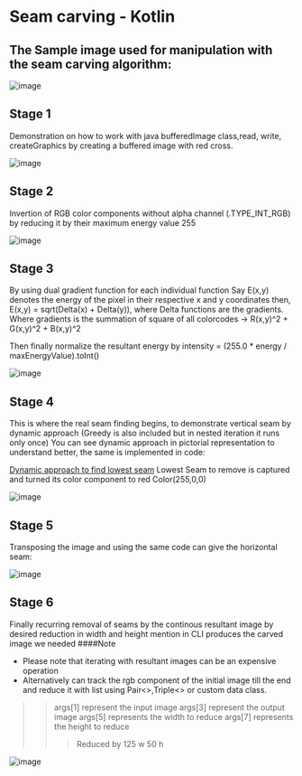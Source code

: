 # Seam carving - Kotlin

## The Sample image used for manipulation with the seam carving algorithm:

![image](https://github.com/Skyliner-dev/SeamCarvingKotlin/assets/109461607/bf692047-723a-4de3-921e-35e2b58bb60f)


## Stage 1

Demonstration on how to work with java bufferedImage class,read, write, createGraphics by creating a buffered image with red cross.

![image](https://github.com/Skyliner-dev/SeamCarvingKotlin/assets/109461607/1101cdfb-cad2-498b-9ffc-932d60e7e2c9)

## Stage 2

Invertion of RGB color components without alpha channel (.TYPE_INT_RGB) by reducing it by their maximum energy value 255

![image](https://github.com/Skyliner-dev/SeamCarvingKotlin/assets/109461607/708125c8-a82c-451b-948f-08a58711fd2f)

## Stage 3

By using dual gradient function for each individual function
Say E(x,y) denotes the energy of the pixel in their respective x and y coordinates then,
E(x,y) = sqrt(Delta(x) + Delta(y)), where Delta functions are the gradients.
Where gradients is the summation of square of all colorcodes -> R(x,y)^2 + G(x,y)^2 + B(x,y)^2

Then finally normalize the resultant energy by
intensity = (255.0 * energy / maxEnergyValue).toInt()

![image](https://github.com/Skyliner-dev/SeamCarvingKotlin/assets/109461607/2a490ce0-22c4-4f81-9b86-c95063317622)

## Stage 4

This is where the real seam finding begins, to demonstrate vertical seam by dynamic approach (Greedy is also included but in nested iteration it runs only once)
You can see dynamic approach in pictorial representation to understand better, the same is implemented in code:

[Dynamic approach to find lowest seam](https://en.m.wikipedia.org/wiki/Seam_carving#Dynamic_programming) Lowest Seam to remove is captured and turned its color component to red Color(255,0,0)

![image](https://github.com/Skyliner-dev/SeamCarvingKotlin/assets/109461607/9d7963fb-11f6-4c96-8b3a-a67194119835)

## Stage 5

Transposing the image and using the same code can give the horizontal seam:

![image](https://github.com/Skyliner-dev/SeamCarvingKotlin/assets/109461607/690700dd-08ea-47f4-b33c-7df23a2c6df9)

## Stage 6

Finally recurring removal of seams by the continous resultant image by desired reduction in width and height mention in CLI produces the carved image we needed
####Note
- Please note that iterating with resultant images can be an expensive operation
- Alternatively can track the rgb component of the initial image till the end and reduce it with list using Pair<>,Triple<> or custom data class.
 
>> args[1] represent the input image
>> args[3] represent the output image
>> args[5] represents the width to reduce
>> args[7] represents the height to reduce
>>> Reduced by 125 w 50 h

![image](https://github.com/Skyliner-dev/SeamCarvingKotlin/assets/109461607/c7ac3375-aef6-4d96-9261-8e44ad013b50)
